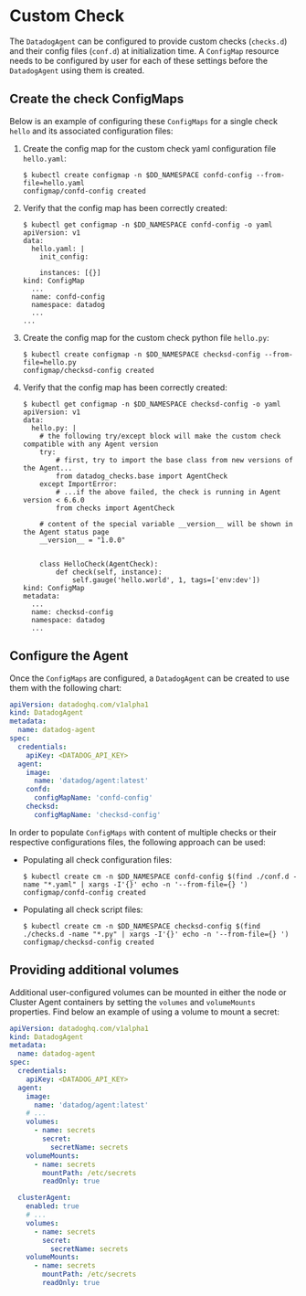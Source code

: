 # Custom Check

The `DatadogAgent` can be configured to provide custom checks (`checks.d`) and their config files (`conf.d`) at initialization time. A `ConfigMap` resource needs to be configured by user for each of these settings before the `DatadogAgent` using them is created.

## Create the check ConfigMaps

Below is an example of configuring these `ConfigMaps` for a single check `hello` and its associated configuration files:

1. Create the config map for the custom check yaml configuration file `hello.yaml`:

    ```shell
    $ kubectl create configmap -n $DD_NAMESPACE confd-config --from-file=hello.yaml
    configmap/confd-config created
    ```

2. Verify that the config map has been correctly created:

    ```shell
    $ kubectl get configmap -n $DD_NAMESPACE confd-config -o yaml
    apiVersion: v1
    data:
      hello.yaml: |
        init_config:

        instances: [{}]
    kind: ConfigMap
      ...
      name: confd-config
      namespace: datadog
      ...
    ...
    ```

3. Create the config map for the custom check python file `hello.py`:

    ```shell
    $ kubectl create configmap -n $DD_NAMESPACE checksd-config --from-file=hello.py
    configmap/checksd-config created
    ```

4. Verify that the config map has been correctly created:

    ```shell
    $ kubectl get configmap -n $DD_NAMESPACE checksd-config -o yaml
    apiVersion: v1
    data:
      hello.py: |
        # the following try/except block will make the custom check compatible with any Agent version
        try:
            # first, try to import the base class from new versions of the Agent...
            from datadog_checks.base import AgentCheck
        except ImportError:
            # ...if the above failed, the check is running in Agent version < 6.6.0
            from checks import AgentCheck

        # content of the special variable __version__ will be shown in the Agent status page
        __version__ = "1.0.0"


        class HelloCheck(AgentCheck):
            def check(self, instance):
                self.gauge('hello.world', 1, tags=['env:dev'])
    kind: ConfigMap
    metadata:
      ...
      name: checksd-config
      namespace: datadog
      ...
    ```

## Configure the Agent

Once the `ConfigMaps` are configured, a `DatadogAgent` can be created to use them with the following chart:

```yaml
apiVersion: datadoghq.com/v1alpha1
kind: DatadogAgent
metadata:
  name: datadog-agent
spec:
  credentials:
    apiKey: <DATADOG_API_KEY>
  agent:
    image:
      name: 'datadog/agent:latest'
    confd:
      configMapName: 'confd-config'
    checksd:
      configMapName: 'checksd-config'
```

In order to populate `ConfigMaps` with content of multiple checks or their respective configurations files, the following approach can be used:

- Populating all check configuration files:

    ```shell
    $ kubectl create cm -n $DD_NAMESPACE confd-config $(find ./conf.d -name "*.yaml" | xargs -I'{}' echo -n '--from-file={} ')
    configmap/confd-config created
    ```

- Populating all check script files:

    ```shell
    $ kubectl create cm -n $DD_NAMESPACE checksd-config $(find ./checks.d -name "*.py" | xargs -I'{}' echo -n '--from-file={} ')
    configmap/checksd-config created
    ```

## Providing additional volumes

Additional user-configured volumes can be mounted in either the node or Cluster Agent containers by setting the `volumes` and `volumeMounts` properties. Find below an example of using a volume to mount a secret:

```yaml
apiVersion: datadoghq.com/v1alpha1
kind: DatadogAgent
metadata:
  name: datadog-agent
spec:
  credentials:
    apiKey: <DATADOG_API_KEY>
  agent:
    image:
      name: 'datadog/agent:latest'
    # ...
    volumes:
      - name: secrets
        secret:
          secretName: secrets
    volumeMounts:
      - name: secrets
        mountPath: /etc/secrets
        readOnly: true

  clusterAgent:
    enabled: true
    # ...
    volumes:
      - name: secrets
        secret:
          secretName: secrets
    volumeMounts:
      - name: secrets
        mountPath: /etc/secrets
        readOnly: true
```
